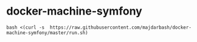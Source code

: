 # docker-machine-symfony
```
bash <(curl -s  https://raw.githubusercontent.com/majdarbash/docker-machine-symfony/master/run.sh)
```